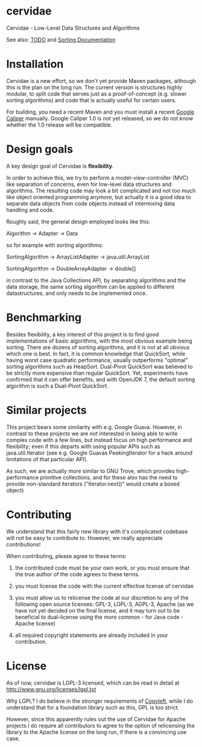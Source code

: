 cervidae
========

Cervidae - Low-Level Data Structures and Algorithms


See also: [TODO](TODO.md) and [Sorting Documentation](Sorting.md)

Installation
============

Cervidae is a new effort, so we don't yet provide Maven packages, although this is the
plan on the long run. The current version is structures highly modular, to split code
that serves just as a proof-of-concept (e.g. slower sorting algorithms) and code that
is actually useful for certain users.

For building, you need a recent Maven and you must install a recent
[Google Caliper](https://code.google.com/p/caliper/) manually.
Google Caliper 1.0 is not yet released, so we do not know whether the 1.0 release
will be compatible.


Design goals
============

A key design goal of Cervidae is **flexibility**.

In order to achieve this, we try to perform a model-view-controller (MVC) like
separation of concerns, even for low-level data structures and algorithms.
The resulting code may look a bit complicated and not too much like object
oriented programming anymore, but actually it is a good idea to separate
data objects from code objects instead of intermixing data handling and code.

Roughly said, the general design employed looks like this:

Algorithm  ->  Adapter  ->  Data

so for example with sorting algorithms:

SortingAlgorithm  ->  ArrayListAdapter  ->  java.util.ArrayList

SortingAlgorithm  ->  DoubleArrayAdapter  ->  double[]

in contrast to the Java Collections API, by separating algorithms and the
data storage, the same sorting algorithm can be applied to different datastructures,
and only needs to be implemented once.


Benchmarking
============

Besides flexibility, a key interest of this project is to find good implementations
of basic algorithms, with the most obvious example being sorting. There are dozens
of sorting algorithms, and it is not at all obvious which one is best. In fact, it
is common knowledge that QuickSort, while having worst case quadratic performance,
usually outperforms "optimal" sorting algorithms such as HeapSort. Dual-Pivot
QuickSort was believed to be strictly more expensive than regular QuickSort. Yet,
experiments have confirmed that it can offer benefits, and with OpenJDK 7, the
default sorting algorithm is such a Dual-Pivot QuickSort.


Similar projects
================

This project bears some similarity with e.g. Google Guava. However, in contrast to
these projects we are not interested in being able to write complex code with a few
lines, but instead focus on high performance and flexibility; even if this departs
with using popular APIs such as java.util.Iterator (see e.g. Google Guavas
PeekingIterator for a hack around limitations of that particular API).

As such, we are actually more similar to GNU Trove, which provides high-performance
primitive collections, and for these also has the need to provide non-standard
iterators ("Iterator.next()" would create a boxed object)


Contributing
============

We understand that this fairly new library with it's complicated codebase will
not be easy to contribute to. However, we really appreciate contributions!

When contributing, please agree to these terms:

1. the contributed code must be your own work, or you must ensure that the
true author of the code agrees to these terms.

2. you must license the code with the current effective license of cervidae

3. you must allow us to relicense the code at our discretion to any of the
following open source licenses: GPL-3, LGPL-3, AGPL-3, Apache
(as we have not yet decided on the final license, and it may turn out to be
beneficial to dual-license using the more common - for Java code - Apache license)

4. all required copyright statements are already included in your contribution.


License
=======
As of now, cervidae is LGPL-3 licensed, which can be read in detail at
http://www.gnu.org/licenses/lgpl.txt

Why LGPL? I do believe in the stronger requirements of
[Copyleft](https://en.wikipedia.org/wiki/Copyleft), while I do understand that
for a foundation library such as this, GPL is too strict.

However, since this apparently rules out the use of Cervidae for Apache projects
I do require all contributors to agree to the option of relicensing the library
to the Apache license on the long run, if there is a convincing use case.